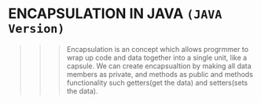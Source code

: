 # ENCAPSULATION IN JAVA `(JAVA Version)`

>>> Encapsulation is an concept which allows progrmmer to wrap up code and data together into a single unit, like a capsule.
>>> We can create encapsualtion by making all data members as private, and methods as public and methods functionality such getters(get the data) and setters(sets the data).